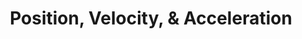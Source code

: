 ---
title: Position, Velocity, & Acceleration
layout: product
image: /assets/images/desmos_thumbnails/SC09_pos_vel_accel.png
link: https://www.desmos.com/calculator/2bdzecthvi
category: single
type: calculator
order: 9
---